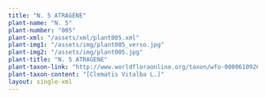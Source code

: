 ```yaml
---
title: "N. 5 ATRAGENE"
plant-name: "N. 5"
plant-number: "005"
plant-xml: "/assets/xml/plant005.xml"
plant-img1: "/assets/img/plant005_verso.jpg"
plant-img2: "/assets/img/plant005.jpg"
plant-title: "N. 5 ATRAGENE"
plant-taxon-link: "http://www.worldfloraonline.org/taxon/wfo-0000610926"
plant-taxon-content: "[Clematis Vitalba L.]"
layout: single-xml
---
```

